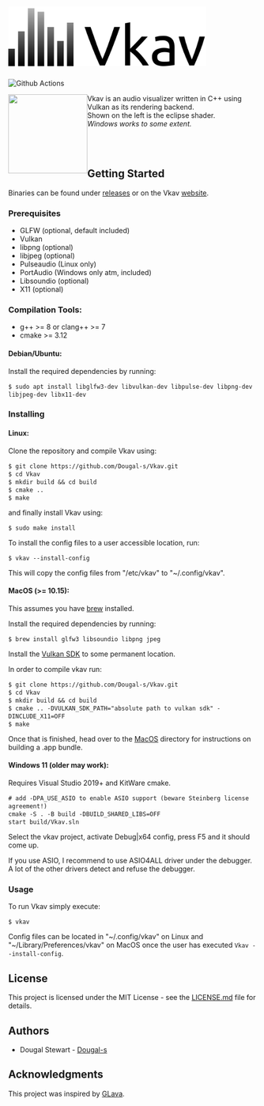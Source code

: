 # <img src="logo.svg" width="400">

![Github Actions](https://github.com/Dougal-s/Vkav/workflows/build/badge.svg)

<img align="left" src="https://thumbs.gfycat.com/UnconsciousAlarmingGreatwhiteshark-size_restricted.gif" width="160" height="160" />

Vkav is an audio visualizer written in C++ using Vulkan as its rendering backend.<br/>
Shown on the left is the eclipse shader.<br/>
*Windows works to some extent.*
<br/>
<br/>
<br/>
<br/>

## Getting Started
Binaries can be found under [releases](https://github.com/Dougal-s/Vkav/releases) or on the Vkav [website](https://dougal-s.github.io/Vkav/).

### Prerequisites
* GLFW (optional, default included)
* Vulkan
* libpng (optional)
* libjpeg (optional)
* Pulseaudio (Linux only)
* PortAudio (Windows only atm, included)
* Libsoundio (optional)
* X11 (optional)

### Compilation Tools:
* g++ >= 8 or clang++ >= 7
* cmake >= 3.12


#### Debian/Ubuntu:
Install the required dependencies by running:
```
$ sudo apt install libglfw3-dev libvulkan-dev libpulse-dev libpng-dev libjpeg-dev libx11-dev
```

### Installing

#### Linux:
Clone the repository and compile Vkav using:
```
$ git clone https://github.com/Dougal-s/Vkav.git
$ cd Vkav
$ mkdir build && cd build
$ cmake ..
$ make
```
and finally install Vkav using:
```
$ sudo make install
```
To install the config files to a user accessible location, run:
```
$ vkav --install-config
```
This will copy the config files from "/etc/vkav" to "~/.config/vkav".


#### MacOS (>= 10.15):
This assumes you have [brew](https://brew.sh/) installed.

Install the required dependencies by running:
```
$ brew install glfw3 libsoundio libpng jpeg
```
Install the [Vulkan SDK](https://vulkan.lunarg.com/sdk/home#mac) to some permanent location.

In order to compile vkav run:
```
$ git clone https://github.com/Dougal-s/Vkav.git
$ cd Vkav
$ mkdir build && cd build
$ cmake .. -DVULKAN_SDK_PATH="absolute path to vulkan sdk" -DINCLUDE_X11=OFF
$ make
```

Once that is finished, head over to the [MacOS](./MacOS/README.md) directory for instructions on building a .app bundle.

#### Windows 11 (older may work):

Requires Visual Studio 2019+ and KitWare cmake.

```
# add -DPA_USE_ASIO to enable ASIO support (beware Steinberg license agreement!)
cmake -S . -B build -DBUILD_SHARED_LIBS=OFF
start build/Vkav.sln
```
Select the vkav project, activate Debug|x64 config, press F5 and it should come up.

If you use ASIO, I recommend to use ASIO4ALL driver under the debugger. A lot of 
the other drivers detect and refuse the debugger.

### Usage
To run Vkav simply execute:
```
$ vkav
```

Config files can be located in "\~/.config/vkav" on Linux and "\~/Library/Preferences/vkav" on MacOS
once the user has executed `Vkav --install-config`.

## License

This project is licensed under the MIT License - see the [LICENSE.md](LICENSE.md) file for details.

## Authors
* Dougal Stewart - [Dougal-s](https://github.com/Dougal-s)

## Acknowledgments
This project was inspired by [GLava](https://github.com/wacossusca34/glava).
